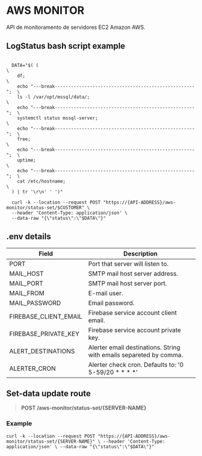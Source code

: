 # AWS MONITOR

API de monitoramento de servidores EC2 Amazon AWS.

## LogStatus bash script example

```#!/bin/bash

  DATA="$( (                                                              \
    df;                                                                   \
    echo "---break----------------------------------------------------";  \
    ls -l /var/opt/mssql/data/;                                           \
    echo "---break----------------------------------------------------";  \
    systemctl status mssql-server;                                        \
    echo "---break----------------------------------------------------";  \
    free;                                                                 \
    echo "---break----------------------------------------------------";  \
    uptime;                                                               \
    echo "---break----------------------------------------------------";  \
    cat /etc/hostname;                                                    \
  ) | tr '\r\n' ' ')"

  curl -k --location --request POST "https://{API-ADDRESS}/aws-monitor/status-set/$CUSTOMER" \
  --header 'Content-Type: application/json' \
  --data-raw "{\"status\":\"$DATA\"}"
```

## .env details

| Field | Description |
|-------|-------------|
| PORT | Port that server will listen to. |
| MAIL_HOST | SMTP mail host server address. |
| MAIL_PORT | SMTP mail host server port. |
| MAIL_FROM | E-mail user. |
| MAIL_PASSWORD | Email password. |
| FIREBASE_CLIENT_EMAIL | Firebase service account client email. |
| FIREBASE_PRIVATE_KEY | Firebase service account private key. |
| ALERT_DESTINATIONS | Alerter email destinations. String with emails separeted by comma. |
| ALERTER_CRON | Alerter check cron. Defaults to: '0 5-59/20 * * * *' |

## Set-data update route

> **POST /aws-monitor/status-set/{SERVER-NAME}**

### Example

`curl -k --location --request POST "https://{API-ADDRESS}/aws-monitor/status-set/{SERVER-NAME}" \
  --header 'Content-Type: application/json' \
  --data-raw "{\"status\":\"$DATA\"}"`

